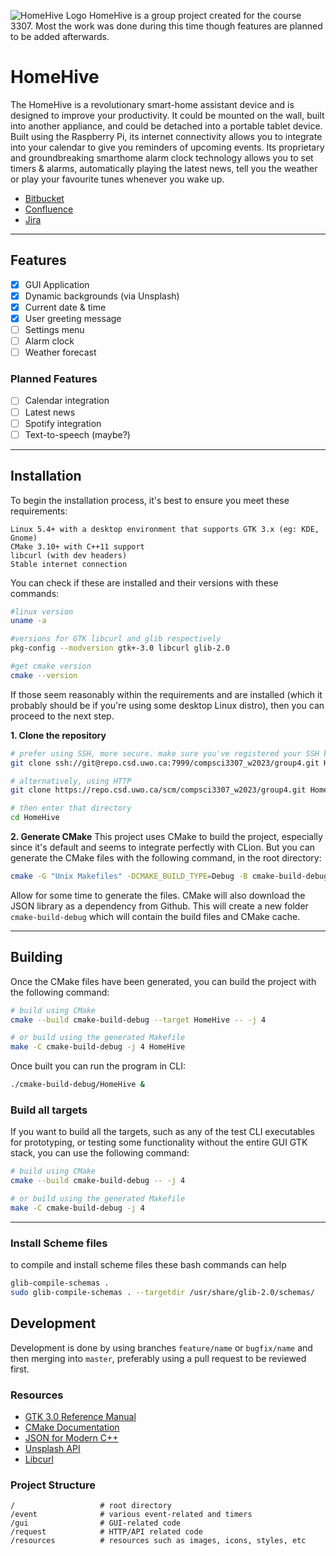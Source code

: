 ![HomeHive Logo](./resources/logo.png)
HomeHive is a group project created for the course 3307. Most the work was done during this time though features are planned to be added afterwards.
# HomeHive
The HomeHive is a revolutionary smart-home assistant device and is designed to improve
your productivity. It could be mounted on the wall, built into another appliance, and could
be detached into a portable tablet device. Built using the Raspberry Pi, its internet
connectivity allows you to integrate into your calendar to give you reminders of upcoming
events. Its proprietary and groundbreaking smarthome alarm clock technology allows you
to set timers & alarms, automatically playing the latest news, tell you the weather or play
your favourite tunes whenever you wake up.

- [Bitbucket](https://repo.csd.uwo.ca/projects/COMPSCI3307_W2023/repos/group4/browse)
- [Confluence](https://wiki.csd.uwo.ca/display/COMPSCI3307W2023GROUP4)
- [Jira](https://jira.csd.uwo.ca/projects/COMPSCI3307W2023GROUP4/summary)

----


## Features
- [x] GUI Application
- [x] Dynamic backgrounds (via Unsplash)
- [x] Current date & time
- [x] User greeting message
- [ ] Settings menu
- [ ] Alarm clock
- [ ] Weather forecast

### Planned Features
- [ ] Calendar integration
- [ ] Latest news
- [ ] Spotify integration
- [ ] Text-to-speech (maybe?)

----


## Installation
To begin the installation process, it's best to ensure you meet these requirements:
```
Linux 5.4+ with a desktop environment that supports GTK 3.x (eg: KDE, Gnome)
CMake 3.10+ with C++11 support
libcurl (with dev headers)
Stable internet connection
```

You can check if these are installed and their versions with these commands:
```bash
#linux version
uname -a

#versions for GTK libcurl and glib respectively
pkg-config --modversion gtk+-3.0 libcurl glib-2.0

#get cmake version
cmake --version
```

If those seem reasonably within the requirements and are installed (which it probably should be if you're
using some desktop Linux distro), then you can proceed to the next step.

**1. Clone the repository**
```bash
# prefer using SSH, more secure. make sure you've registered your SSH key with Bitbucket
git clone ssh://git@repo.csd.uwo.ca:7999/compsci3307_w2023/group4.git HomeHive

# alternatively, using HTTP
git clone https://repo.csd.uwo.ca/scm/compsci3307_w2023/group4.git HomeHive

# then enter that directory
cd HomeHive
```

**2. Generate CMake**
This project uses CMake to build the project, especially since it's default and seems to integrate perfectly
with CLion. But you can generate the CMake files with the following command, in the root directory:

```bash
cmake -G "Unix Makefiles" -DCMAKE_BUILD_TYPE=Debug -B cmake-build-debug
```

Allow for some time to generate the files. CMake will also download the JSON library as a dependency from Github.
This will create a new folder `cmake-build-debug` which will contain the build files and CMake cache.

----


## Building
Once the CMake files have been generated, you can build the project with the following command:

```bash
# build using CMake
cmake --build cmake-build-debug --target HomeHive -- -j 4

# or build using the generated Makefile
make -C cmake-build-debug -j 4 HomeHive
```

Once built you can run the program in CLI:
```bash
./cmake-build-debug/HomeHive &
```

### Build all targets
If you want to build all the targets, such as any of the test CLI executables for prototyping, or
testing some functionality without the entire GUI GTK stack, you can use the following command:

```bash
# build using CMake
cmake --build cmake-build-debug -- -j 4

# or build using the generated Makefile
make -C cmake-build-debug -j 4
```

----
### Install Scheme files
to compile and install scheme files these bash commands can help
```bash
glib-compile-schemas .
sudo glib-compile-schemas . --targetdir /usr/share/glib-2.0/schemas/
```

## Development
Development is done by using branches `feature/name` or `bugfix/name` and then merging into `master`,
preferably using a pull request to be reviewed first.

### Resources
- [GTK 3.0 Reference Manual](https://docs.gtk.org/gtk3/)
- [CMake Documentation](https://cmake.org/cmake/help/latest/)
- [JSON for Modern C++](https://json.nlohmann.me/)
- [Unsplash API](https://unsplash.com/documentation)
- [Libcurl](https://curl.se/libcurl/c/)

### Project Structure
```
/                   # root directory
/event              # various event-related and timers
/gui                # GUI-related code
/request            # HTTP/API related code
/resources          # resources such as images, icons, styles, etc
```
